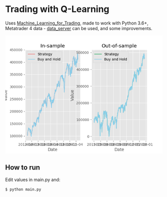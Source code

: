 # Trading with Q-Learning

Uses [Machine_Learning_for_Trading](https://github.com/jason-r-becker/Machine_Learning_for_Trading), made to work with Python 3.6+, Metatrader 4 data - [data_server](https://github.com/quant-trade/data_server) can be used, and some improvements.

![Example](/fig.png)

## How to run

Edit values in main.py and:

    $ python main.py